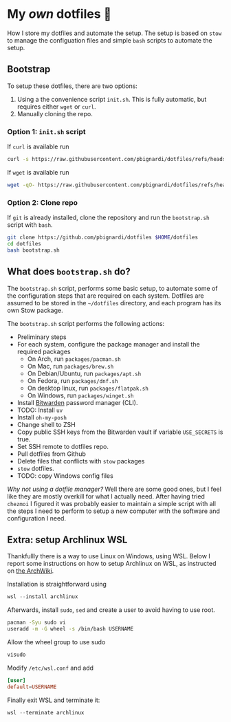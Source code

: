 # My *own* dotfiles 🏡

How I store my dotfiles and automate the setup.
The setup is based on `stow` to manage the configuation files
and simple `bash` scripts to automate the setup.

## Bootstrap
To setup these dotfiles, there are two options:

1. Using a the convenience script `init.sh`. This is fully automatic, but requires either `wget` or `curl`.
1. Manually cloning the repo.

### Option 1: `init.sh` script
If `curl` is available run
```bash
curl -s https://raw.githubusercontent.com/pbignardi/dotfiles/refs/heads/main/init.sh | bash
```
If `wget` is available run
```bash
wget -qO- https://raw.githubusercontent.com/pbignardi/dotfiles/refs/heads/main/init.sh | bash
```

### Option 2: Clone repo
If `git` is already installed, clone the repository and run the `bootstrap.sh` script with `bash`.

```bash
git clone https://github.com/pbignardi/dotfiles $HOME/dotfiles
cd dotfiles
bash bootstrap.sh
```

## What does `bootstrap.sh` do?

The `bootstrap.sh` script, performs some basic setup, to automate some of the configuration steps that are required on each system.
Dotfiles are assumed to be stored in the `~/dotfiles` directory,
and each program has its own Stow package.

The `bootstrap.sh` script performs the following actions:
- Preliminary steps
- For each system, configure the package manager and install the required packages
    - On Arch, run `packages/pacman.sh`
    - On Mac, run `packages/brew.sh`
    - On Debian/Ubuntu, run `packages/apt.sh`
    - On Fedora, run `packages/dnf.sh`
    - On desktop linux, run `packages/flatpak.sh`
    - On Windows, run `packages/winget.sh`
- Install [Bitwarden](https://bitwarden.com) password manager (CLI).
- TODO: Install `uv`
- Install `oh-my-posh`
- Change shell to ZSH
- Copy public SSH keys from the Bitwarden vault if variable `USE_SECRETS` is true.
- Set SSH remote to dotfiles repo.
- Pull dotfiles from Github
- Delete files that conflicts with `stow` packages
- `stow` dotfiles.
- TODO: copy Windows config files

*Why not using a dotfile manager?*
Well there are some good ones, but I feel like they are mostly overkill for what I actually need.
After having tried `chezmoi` I figured it was probably easier to maintain a simple script with all the steps I need to perform to setup a new computer with the software and configuration I need.

## Extra: setup Archlinux WSL
Thankfullly there is a way to use Linux on Windows, using WSL.
Below I report some instructions on how to setup Archlinux on WSL, as instructed on [the ArchWiki](https://wiki.archlinux.org/title/Install_Arch_Linux_on_WSL).

Installation is straightforward using
```ps1
wsl --install archlinux
```

Afterwards, install `sudo`, `sed` and create a user to avoid having to use root.
```bash
pacman -Syu sudo vi
useradd -m -G wheel -s /bin/bash USERNAME
```

Allow the wheel group to use sudo
```bash
visudo
```

Modify `/etc/wsl.conf` and add
```conf
[user]
default=USERNAME
```

Finally exit WSL and terminate it:
```ps1
wsl --terminate archlinux
```
